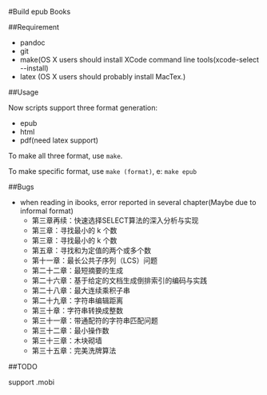 #Build epub Books

##Requirement
*	pandoc
*	git
*	make(OS X users should install XCode command line tools(xcode-select --install)
*	latex (OS X users should probably install MacTex.)

##Usage

Now scripts support three format generation:

*	epub
*	html
*	pdf(need latex support)

To make all three format, use `make`.

To make specific format, use `make (format)`, e: `make epub`


##Bugs

*	when reading in ibooks, error reported in several chapter(Maybe due to informal format)
	* 	第三章再续：快速选择SELECT算法的深入分析与实现
	*	第三章：寻找最小的 k 个数
	*	第三章：寻找最小的 k 个数
	*	第五章：寻找和为定值的两个或多个数
	*	第十一章：最长公共子序列（LCS）问题
	*	第二十二章：最短摘要的生成
	*	第二十六章：基于给定的文档生成倒排索引的编码与实践
	*	第二十八章：最大连续乘积子串
	*	第二十九章：字符串编辑距离
	*	第三十章：字符串转换成整数
	*	第三十一章：带通配符的字符串匹配问题
	*	第三十二章：最小操作数
	*	第三十三章：木块砌墙
	*	第三十五章：完美洗牌算法
	
	
##TODO

support .mobi
